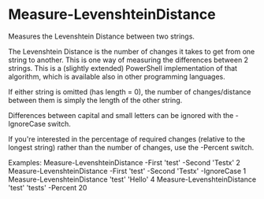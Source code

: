 # Measure-LevenshteinDistance
Measures the Levenshtein Distance between two strings.

The Levenshtein Distance is the number of changes it takes to get from one string to another.	This is one way of measuring the differences between 2 strings.
This is a (slightly extended) PowerShell implementation of that algorithm, which is available also in other programming languages.

If either string is omitted (has length = 0), the number of changes/distance between them is simply the length of the other string.

Differences between capital and small letters can be ignored with the -IgnoreCase switch.

If you're interested in the percentage of required changes (relative to the longest string) rather than the number of changes, use the -Percent switch.

Examples:
    Measure-LevenshteinDistance -First 'test' -Second 'Testx'
    2
    Measure-LevenshteinDistance -First 'test' -Second 'Testx' -IgnoreCase
    1
    Measure-LevenshteinDistance 'test' 'Hello'
    4
    Measure-LevenshteinDistance 'test' 'tests' -Percent
    20
